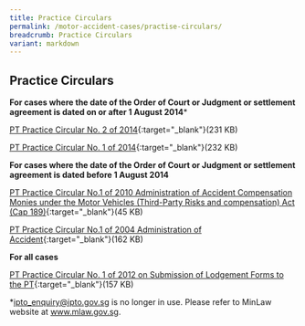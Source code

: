 ```yaml
---
title: Practice Circulars
permalink: /motor-accident-cases/practise-circulars/
breadcrumb: Practice Circulars
variant: markdown
---
```

Practice Circulars
---

**For cases where the date of the Order of Court or Judgment or settlement agreement is dated on or after 1 August 2014***<br>

[PT Practice Circular No. 2 of 2014](/files/MA(AC)Matters/PTCircular2of2014MA.pdf){:target="_blank"}(231 KB)

[PT Practice Circular No. 1 of 2014](/files/MA(AC)Matters/PTCircular1of2014MA.pdf){:target="_blank"}(232 KB)

**For cases where the date of the Order of Court or Judgment or settlement agreement is dated before 1 August 2014**<br>

[PT Practice Circular No.1 of 2010 Administration of Accident Compensation Monies under the Motor Vehicles (Third-Party Risks and compensation) Act (Cap 189)](/files/MA(AC)Matters/ptpracticecircularno1_2010.pdf){:target="_blank"}(45 KB)

[PT Practice Circular No.1 of 2004 Administration of Accident](/files/MA(AC)Matters/PracticeCircular1of2004NEW.pdf){:target="_blank"}(162 KB)

**For all cases**<br>

[PT Practice Circular No. 1 of 2012 on Submission of Lodgement Forms to the PT](/files/MA(AC)Matters/ptpracticecircularno1_2012.pdf){:target="_blank"}(157 KB)

*ipto_enquiry@ipto.gov.sg is no longer in use. Please refer to MinLaw website at www.mlaw.gov.sg.